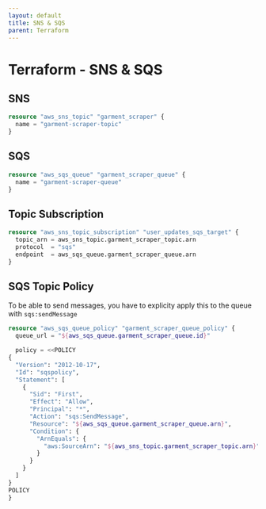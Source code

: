 ```yaml
---
layout: default
title: SNS & SQS
parent: Terraform
---
```


# Terraform - SNS & SQS

## SNS

```terraform
resource "aws_sns_topic" "garment_scraper" {
  name = "garment-scraper-topic"
}
```

## SQS

```terraform
resource "aws_sqs_queue" "garment_scraper_queue" {
  name = "garment-scraper-queue"
}
```

## Topic Subscription

```terraform
resource "aws_sns_topic_subscription" "user_updates_sqs_target" {
  topic_arn = aws_sns_topic.garment_scraper_topic.arn
  protocol  = "sqs"
  endpoint  = aws_sqs_queue.garment_scraper_queue.arn
}
```

## SQS Topic Policy
To be able to send messages, you have to explicity apply this to the queue with `sqs:sendMessage`

```terraform
resource "aws_sqs_queue_policy" "garment_scraper_queue_policy" {
  queue_url = "${aws_sqs_queue.garment_scraper_queue.id}"

  policy = <<POLICY
{
  "Version": "2012-10-17",
  "Id": "sqspolicy",
  "Statement": [
    {
      "Sid": "First",
      "Effect": "Allow",
      "Principal": "*",
      "Action": "sqs:SendMessage",
      "Resource": "${aws_sqs_queue.garment_scraper_queue.arn}",
      "Condition": {
        "ArnEquals": {
          "aws:SourceArn": "${aws_sns_topic.garment_scraper_topic.arn}"
        }
      }
    }
  ]
}
POLICY
}
```